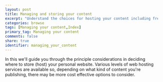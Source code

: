 ```yaml
---
layout: post
title: Managing and storing your content
excerpt: "Understand the choices for hosting your content including free and paid-for options that are ready to use of may require extra setup."
categories: browse
tags: [Managing your content,Index]
primary_tag: Managing your content
comments: false
share: true
identifier: managing_your_content
---
```


In this we'll guide you through the principle considerations in deciding where to store (host) your personal website. Various levels of web hosting services are available so, depending on what kind of content you're publishing, there may be more cost effective options to consider.
